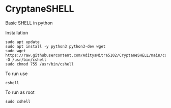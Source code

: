 # CryptaneSHELL
Basic SHELL in python

Installation
```
sudo apt update
sudo apt install -y python3 python3-dev wget
sudo wget https://raw.githubusercontent.com/AdityaMitra5102/CryptaneSHELL/main/cshell -O /usr/bin/cshell
sudo chmod 755 /usr/bin/cshell
```

To run use
```
cshell
```

To run as root
```
sudo cshell
```
